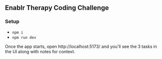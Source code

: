 ## Enablr Therapy Coding Challenge

### Setup

* `npm i`
* `npm run dev`

Once the app starts, open http://localhost:5173/ and you'll see the 3 tasks in the UI along with notes for context.